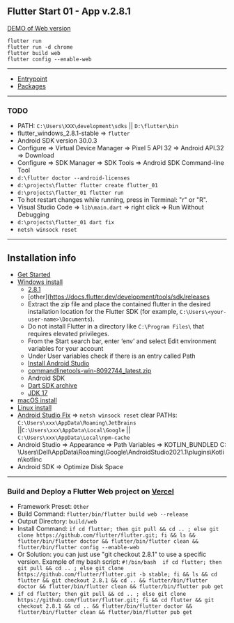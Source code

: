 Flutter Start 01 - App v.2.8.1
---

[DEMO of Web version]()

```
flutter run
flutter run -d chrome
flutter build web
flutter config --enable-web
```

---------------------

* [Entrypoint](lib/main.dart)
* [Packages](pubspec.yaml)

---------------------

### TODO

* PATH: `C:\Users\XXX\development\sdks` || `D:\flutter\bin`
* flutter_windows_2.8.1-stable => `flutter`
* Android SDK version 30.0.3
* Configure => Virtual Device Manager => Pixel 5 API 32 => Android API.32 => Download
* Configure => SDK Manager => SDK Tools => Android SDK Command-line Tool
* `d:\flutter doctor --android-licenses`
* `d:\projects\flutter flutter create flutter_01`
* `d:\projects\flutter_01 flutter run`
* To hot restart changes while running, press in Terminal: "r" or "R".
* Visual Studio Code => `lib\main.dart` => right click => Run Without Debugging
* `d:\projects\flutter_01 dart fix`
* `netsh winsock reset`

---------------------

## Installation info

* [Get Started](https://docs.flutter.dev/get-started)
* [Windows install](https://docs.flutter.dev/get-started/install/windows)
    * [2.8.1](https://storage.googleapis.com/flutter_infra_release/releases/stable/windows/flutter_windows_2.8.1-stable.zip)
    * [other](https://docs.flutter.dev/development/tools/sdk/releases
    * Extract the zip file and place the contained flutter in the desired installation location for the Flutter SDK (for
      example, `C:\Users\<your-user-name>\Documents`).
    * Do not install Flutter in a directory like `C:\Program Files\` that requires elevated privileges.
    * From the Start search bar, enter ‘env’ and select Edit environment variables for your account
    * Under User variables check if there is an entry called Path
    * [Install Android Studio](https://developer.android.com/studio)
    * [commandlinetools-win-8092744_latest.zip](https://developer.android.com/studio#:~:text=commandlinetools%2Dwin%2D8092744_latest.zip)
    * Android SDK
    * [Dart SDK archive](https://dart.dev/get-dart/archive)
    * [JDK 17](https://www.oracle.com/java/technologies/downloads/#jdk17-windows)
* [macOS install](https://docs.flutter.dev/get-started/install/macos)
* [Linux install](https://docs.flutter.dev/get-started/install/linux)
* [Android Studio Fix](https://intellij-support.jetbrains.com/hc/en-us/articles/360007568559-Start-Failed-Internal-error-recovering-IDE-to-the-working-state-after-the-critical-startup-error)
  => `netsh winsock reset`
  clear PATHs: `C:\Users\xxx\AppData\Roaming\JetBrains` ||`C:\Users\xxx\AppData\Local\Google`
  || `C:\Users\xxx\AppData\Local\npm-cache`
* Android Studio => Appearance => Path Variables => KOTLIN_BUNDLED C:
  \Users\Dell\AppData\Roaming\Google\AndroidStudio2021.1\plugins\Kotlin\kotlinc
* Android SDK => Optimize Disk Space

------------------------

### Build and Deploy a Flutter Web project on [Vercel](https://vercel.com)

* Framework Preset: `Other`
* Build Command: `flutter/bin/flutter build web --release`
* Output Directory: `build/web`
* Install Command:
  `if cd flutter; then git pull && cd .. ; else git clone https://github.com/flutter/flutter.git; fi && ls && flutter/bin/flutter doctor && flutter/bin/flutter clean && flutter/bin/flutter config --enable-web`
* Or Solution: you can just use "git checkout 2.8.1" to use a specific version. Example of my bash script:
  `#!/bin/bash  if cd flutter; then git pull && cd .. ; else git clone https://github.com/flutter/flutter.git -b stable; fi && ls && cd flutter && git checkout 2.8.1 && cd .. && flutter/bin/flutter doctor && flutter/bin/flutter clean && flutter/bin/flutter pub get`
* `if cd flutter; then git pull && cd .. ; else git clone https://github.com/flutter/flutter.git; fi && cd flutter && git checkout 2.8.1 && cd .. && flutter/bin/flutter doctor && flutter/bin/flutter clean && flutter/bin/flutter pub get`
